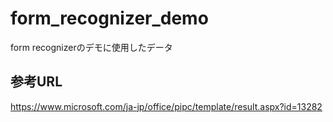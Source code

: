 # form_recognizer_demo
form recognizerのデモに使用したデータ

## 参考URL
https://www.microsoft.com/ja-jp/office/pipc/template/result.aspx?id=13282